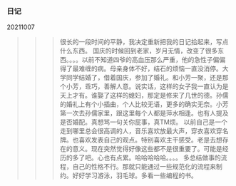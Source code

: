 ### 日记

20211007
>>> 很长的一段时间的平静，我决定重新把我的日记拾起来，写点什么东西。
    国庆的时候回到老家，岁月无情，改变了很多东西。。。。以前不知道四爷的高血压那么严重，他的急性子偏偏得了最难缠的病。母亲身体不好，结石的烦恼一直没消停。大学同学结婚了，借着国庆，参加了婚礼。和小芳一聚，还是那个小芳，乖巧，善解人意。说实话，这样的女子我一直认为是天上才有。谁娶了这样的媳妇，那定是修来了几世的德。孙儒的婚礼上有个小插曲，个人比较无语，更多的确实无奈。小芳第一次去孙儒家里，跟这里每个人都是萍水相逢。也有人提及是否婚配。真想骂一句关你屁事，真TM烦。
    以前自己是一个走到哪里总会很高调的人，音乐喜欢放最大声，穿衣喜欢穿名牌。也喜欢发表自己的观点。特别喜欢主干感受。老是去想存在的意义。现在突然觉得好像这些都不是很重要了。可能是经历的多了吧。心也有点累。哈哈哈哈哈。。。。
    多总结做事的流程，自己的性格不行。那就只能通过一些规范化的流程来制约。好好学习游泳，羽毛球。多看一些编程的书。